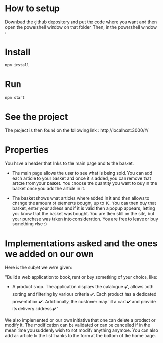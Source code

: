 # How to setup

Download the github depositery and put the code where you want and then open the powershell window on that folder.
Then, in the powershell window :

# Install

`npm install`

# Run

`npm start`

# See the project

The project is then found on the following link : http://localhost:3000/#/

# Properties

You have a header that links to the main page and to the basket.
- The main page allows the user to see what is being sold. You can add each article to your basket and once it is added, you can remove that article from your basket. You choose the quantity you want to buy in the basket once you add the article in it.

- The basket shows what articles where added in it and then allows to change the amount of elements bought, up to 10. You can then buy that basket, enter your adress and if it is valid then a popup appears, letting you know that the basket was bought. You are then still on the site, but your purchase was taken into consideration. You are free to leave or buy something else :)


# Implementations asked and the ones we added on our own

Here is the subjet we were given: 

"Build a web application to book, rent or buy something of your choice, like:

- A product shop. The application displays the catalogue ✔️, allows both sorting and filtering by various criteria ✔️. Each product has a dedicated presentation ✔️. Additionally, the customer may fill a cart ✔️ and provide its delivery address.✔️"

We also implemented on our own initiative that one can delete a product or modify it. The modification can be validated or can be cancelled if in the mean time you suddenly wish to not modify anything anymore. You can also add an article to the list thanks to the form at the bottom of the home page. 
